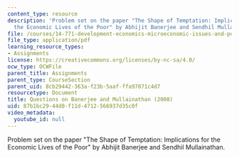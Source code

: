 ```yaml
---
content_type: resource
description: 'Problem set on the paper "The Shape of Temptation: Implications for
  the Economic Lives of the Poor" by Abhijit Banerjee and Sendhil Mullainathan.'
file: /courses/14-771-development-economics-microeconomic-issues-and-policy-models-fall-2008/87b1bc2944d8f11d4712566937d35c0f_assn11.pdf
file_type: application/pdf
learning_resource_types:
- Assignments
license: https://creativecommons.org/licenses/by-nc-sa/4.0/
ocw_type: OCWFile
parent_title: Assignments
parent_type: CourseSection
parent_uid: 8cb29442-363a-f23b-5aaf-ffa97071c4d7
resourcetype: Document
title: Questions on Banerjee and Mullainathan (2008)
uid: 87b1bc29-44d8-f11d-4712-566937d35c0f
video_metadata:
  youtube_id: null
---
```

Problem set on the paper "The Shape of Temptation: Implications for the Economic Lives of the Poor" by Abhijit Banerjee and Sendhil Mullainathan.
